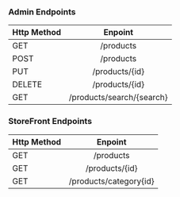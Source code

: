 ### Admin Endpoints

| Http Method |          Enpoint          |
| ----------- | :-----------------------: |
| GET         |         /products         |
| POST        |         /products         |
| PUT         |      /products/{id}       |
| DELETE      |      /products/{id}       |
| GET         | /products/search/{search} |

### StoreFront Endpoints

| Http Method |        Enpoint         |
| ----------- | :--------------------: |
| GET         |       /products        |
| GET         |     /products/{id}     |
| GET         | /products/category{id} |
